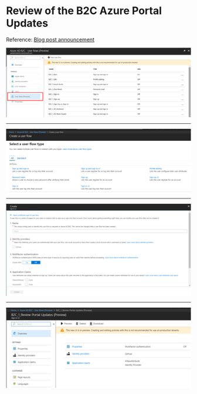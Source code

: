 # Review of the B2C Azure Portal Updates

Reference: [Blog post announcement](https://blogs.msdn.microsoft.com/azureadb2c/2018/05/07/ui-updates-for-creatingediting-policies-application-access-management-for-minors/)

![image](images/1.png)

---

![image](images/2.png)

---

![image](images/3.png)

---

![image](images/4.png)